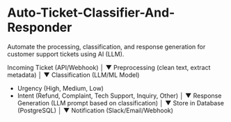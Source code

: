 # Auto-Ticket-Classifier-And-Responder
Automate the processing, classification, and response generation for customer support tickets using AI (LLM).


Incoming Ticket (API/Webhook)
       │
       ▼
Preprocessing (clean text, extract metadata)
       │
       ▼
Classification (LLM/ML Model)
   - Urgency (High, Medium, Low)
   - Intent (Refund, Complaint, Tech Support, Inquiry, Other)
       │
       ▼
Response Generation (LLM prompt based on classification)
       │
       ▼
Store in Database (PostgreSQL)
       │
       ▼
Notification (Slack/Email/Webhook)


